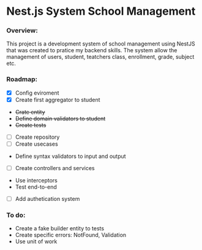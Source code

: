 # Nest.js System School Management

### Overview:
This project is a development system of school management using NestJS that was created to pratice my backend skills. The system allow the management of users, student, teatchers class, enrollment, grade, subject etc. 

### Roadmap:


 - [x] Config eviroment
 - [x] Create first aggregator to student
 - <s>Crate entity</s>
 - <s>Define domain validators to student</s>
 - <s>Create tests</s>
 - [ ] Create repository
 - [ ] Create usecases
 - Define syntax validators to input and output
 - [ ] Create controllers and services
 - Use interceptors
 - Test end-to-end
 - [ ] Add authetication system

### To do:
- Create a fake builder entity to tests
- Create specific errors: NotFound, Validation
- Use unit of work
